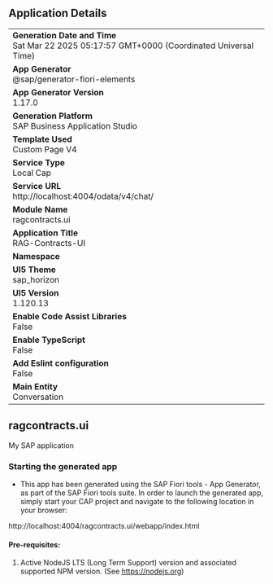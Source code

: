 ## Application Details
|               |
| ------------- |
|**Generation Date and Time**<br>Sat Mar 22 2025 05:17:57 GMT+0000 (Coordinated Universal Time)|
|**App Generator**<br>@sap/generator-fiori-elements|
|**App Generator Version**<br>1.17.0|
|**Generation Platform**<br>SAP Business Application Studio|
|**Template Used**<br>Custom Page V4|
|**Service Type**<br>Local Cap|
|**Service URL**<br>http://localhost:4004/odata/v4/chat/|
|**Module Name**<br>ragcontracts.ui|
|**Application Title**<br>RAG-Contracts-UI|
|**Namespace**<br>|
|**UI5 Theme**<br>sap_horizon|
|**UI5 Version**<br>1.120.13|
|**Enable Code Assist Libraries**<br>False|
|**Enable TypeScript**<br>False|
|**Add Eslint configuration**<br>False|
|**Main Entity**<br>Conversation|

## ragcontracts.ui

My SAP application

### Starting the generated app

-   This app has been generated using the SAP Fiori tools - App Generator, as part of the SAP Fiori tools suite.  In order to launch the generated app, simply start your CAP project and navigate to the following location in your browser:

http://localhost:4004/ragcontracts.ui/webapp/index.html

#### Pre-requisites:

1. Active NodeJS LTS (Long Term Support) version and associated supported NPM version.  (See https://nodejs.org)


